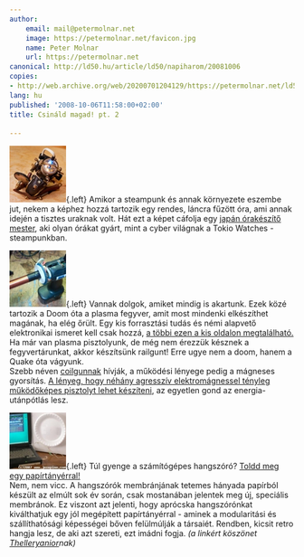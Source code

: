 ```yaml
---
author:
    email: mail@petermolnar.net
    image: https://petermolnar.net/favicon.jpg
    name: Peter Molnar
    url: https://petermolnar.net
canonical: http://ld50.hu/article/ld50/napiharom/20081006
copies:
- http://web.archive.org/web/20200701204129/https://petermolnar.net/ld50/napiharom-20081006/
lang: hu
published: '2008-10-06T11:58:00+02:00'
title: Csináld magad! pt. 2

---
```


![img](steampunkwatch.jpg){.left} Amikor a steampunk és annak környezete
eszembe jut, nekem a képhez hozzá tartozik egy rendes, láncra fűzött
óra, ami annak idején a tisztes uraknak volt. Hát ezt a képet cáfolja
egy [japán órakészítő
mester](http://pingmag.jp/2008/09/26/haruo-suekichi-the-steampunk-watchmaker/),
aki olyan órákat gyárt, mint a cyber világnak a Tokio Watches -
steampunkban.

![img](teslagun.jpg){.left} Vannak dolgok, amiket mindig is akartunk.
Ezek közé tartozik a Doom óta a plasma fegyver, amit most mindenki
elkészíthet magának, ha elég őrült. Egy kis forrasztási tudás és némi
alapvető elektronikai ismeret kell csak hozzá, [a többi ezen a kis
oldalon
megtalálható.](http://www.rmcybernetics.com/projects/DIY_Devices/plasma-gun.htm)
Ha már van plasma pisztolyunk, de még nem érezzük késznek a
fegyvertárunkat, akkor készítsünk railgunt! Erre ugye nem a doom, hanem
a Quake óta vágyunk.\
Szebb néven [coilgunnak](http://en.wikipedia.org/wiki/Coil_gun) hívják,
a működési lényege pedig a mágneses gyorsítás. [A lényeg, hogy néhány
agresszív elektromágnessel tényleg működőképes pisztolyt lehet
készíteni](http://hackedgadgets.com/2007/01/27/top-5-coil-guns/), az
egyetlen gond az energia-utánpótlás lesz.

![img](speaker.jpg){.left} Túl gyenge a számítógépes hangszóró? [Toldd
meg egy
papírtányérral!](http://www.josepino.com/other_projects/index.php?homemade-hifi-speaker.jpc)\
Nem, nem vicc. A hangszórók membránjának tetemes hányada papírból
készült az elmúlt sok év során, csak mostanában jelentek meg új,
speciális membránok. Ez viszont azt jelenti, hogy aprócska hangszórónkat
kiválthatjuk egy jól megépített papírtányérral - aminek a modularitási
és szállíthatósági képességei bőven felülmúlják a társaiét. Rendben,
kicsit retro hangja lesz, de aki azt szereti, ezt imádni fogja. *(a
linkért köszönet
[Thelleryanior](http://www.ld50.hu/users/Thelleryanior)nak)*